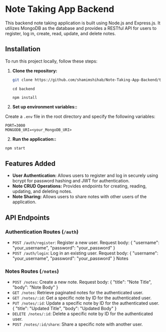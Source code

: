 # Note Taking App Backend

This backend note taking application is built using Node.js and Express.js. It utilizes MongoDB as the database and provides a RESTful API for users to register, log in, create, read, update, and delete notes.

## Installation

To run this project locally, follow these steps:

1. **Clone the repository:**

   ```bash
   git clone https://github.com/shamimshihab/Note-Taking-App-Backend/tree/main
   ```

   ```
   cd backend
   ```

   ```
   npm install
   ```

2. **Set up environment variables::**

Create a `.env` file in the root directory and specify the following variables:

```plaintext
PORT=3000
MONGODB_URI=<your_MongoDB_URI>
```

2. **Run the application::**

```bash
npm start


```

## Features Added

- **User Authentication:** Allows users to register and log in securely using bcrypt for password hashing and JWT for authentication.
- **Note CRUD Operations:** Provides endpoints for creating, reading, updating, and deleting notes.
- **Note Sharing:** Allows users to share notes with other users of the application.

## API Endpoints

### Authentication Routes (`/auth`)

- `POST /auth/register`: Register a new user. Request body: { "username": "your_username", "password": "your_password" }
- `POST /auth/login`: Log in an existing user. Request body: { "username": "your_username", "password": "your_password" } Notes

### Notes Routes (`/notes`)

- `POST /notes`: Create a new note. Request body: { "title": "Note Title", "body": "Note Body" }
- `GET /notes`: Retrieve paginated notes for the authenticated user.
- `GET /notes/:id`: Get a specific note by ID for the authenticated user.
- `PUT /notes/:id`: Update a specific note by ID for the authenticated user. { "title": "Updated Title", "body": "Updated Body" }
- `DELETE /notes/:id`: Delete a specific note by ID for the authenticated user.
- `POST /notes/:id/share`: Share a specific note with another user.
